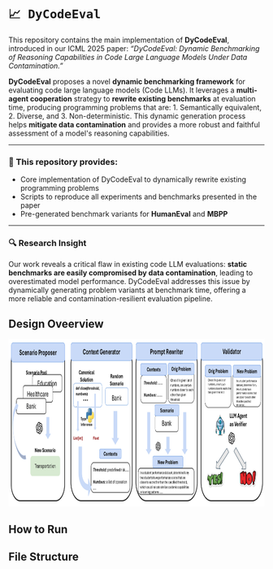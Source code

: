 # `📈 DyCodeEval`

This repository contains the main implementation of **DyCodeEval**, introduced in our ICML 2025 paper:
*“DyCodeEval: Dynamic Benchmarking of Reasoning Capabilities in Code Large Language Models Under Data Contamination.”*

**DyCodeEval** proposes a novel **dynamic benchmarking framework** for evaluating code large language models (Code LLMs). It leverages a **multi-agent cooperation** strategy to **rewrite existing benchmarks** at evaluation time, producing programming problems that are: 1. Semantically equivalent, 2. Diverse, and 3. Non-deterministic. This dynamic generation process helps **mitigate data contamination** and provides a more robust and faithful assessment of a model's reasoning capabilities.

---

### 🔧 This repository provides:

* Core implementation of DyCodeEval to dynamically rewrite existing programming problems
* Scripts to reproduce all experiments and benchmarks presented in the paper
* Pre-generated benchmark variants for **HumanEval** and **MBPP**

---

### 🔍 Research Insight

Our work reveals a critical flaw in existing code LLM evaluations: **static benchmarks are easily compromised by data contamination**, leading to overestimated model performance. DyCodeEval addresses this issue by dynamically generating problem variants at benchmark time, offering a more reliable and contamination-resilient evaluation pipeline.


## Design Oveerview
<div  align="center">    
 <img src="https://github.com/SeekingDream/DyCodeEval/blob/main/resource/dycodeeval_overview.jpg" width="760" height="330" alt="Design Overview"/><br/>
</div>   

## How to Run

## File Structure


